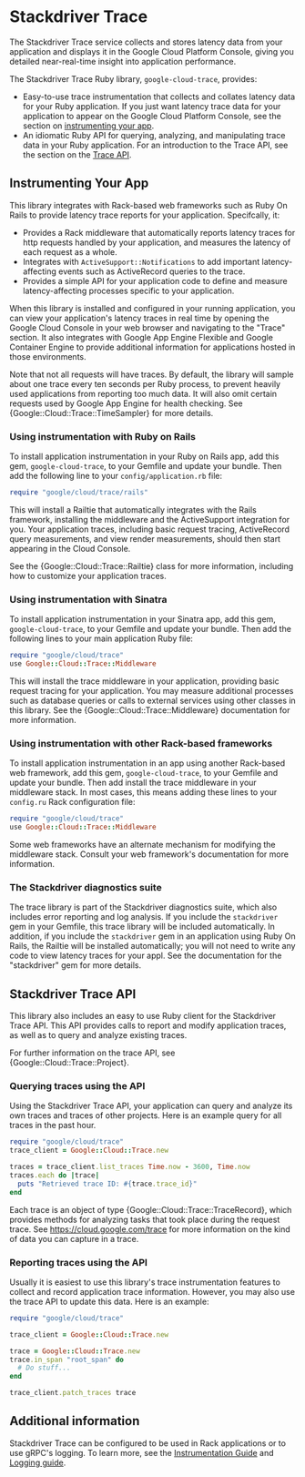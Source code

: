 # Stackdriver Trace

The Stackdriver Trace service collects and stores latency data from your
application and displays it in the Google Cloud Platform Console, giving
you detailed near-real-time insight into application performance.

The Stackdriver Trace Ruby library, `google-cloud-trace`, provides:

*   Easy-to-use trace instrumentation that collects and collates latency
    data for your Ruby application. If you just want latency trace data
    for your application to appear on the Google Cloud Platform Console,
    see the section on [instrumenting your app](#instrumenting-your-app).
*   An idiomatic Ruby API for querying, analyzing, and manipulating trace
    data in your Ruby application. For an introduction to the Trace API,
    see the section on the [Trace API](#stackdriver-trace-api).

## Instrumenting Your App

This library integrates with Rack-based web frameworks such as Ruby On
Rails to provide latency trace reports for your application.
Specifcally, it:

*   Provides a Rack middleware that automatically reports latency traces
    for http requests handled by your application, and measures the
    latency of each request as a whole.
*   Integrates with `ActiveSupport::Notifications` to add important
    latency-affecting events such as ActiveRecord queries to the trace.
*   Provides a simple API for your application code to define and
    measure latency-affecting processes specific to your application.

When this library is installed and configured in your running
application, you can view your application's latency traces in real time
by opening the Google Cloud Console in your web browser and navigating
to the "Trace" section. It also integrates with Google App Engine
Flexible and Google Container Engine to provide additional information
for applications hosted in those environments.

Note that not all requests will have traces. By default, the library will
sample about one trace every ten seconds per Ruby process, to prevent
heavily used applications from reporting too much data. It will also
omit certain requests used by Google App Engine for health checking. See
{Google::Cloud::Trace::TimeSampler} for more details.

### Using instrumentation with Ruby on Rails

To install application instrumentation in your Ruby on Rails app, add
this gem, `google-cloud-trace`, to your Gemfile and update your bundle.
Then add the following line to your `config/application.rb` file:

```ruby
require "google/cloud/trace/rails"
```

This will install a Railtie that automatically integrates with the
Rails framework, installing the middleware and the ActiveSupport
integration for you. Your application traces, including basic request
tracing, ActiveRecord query measurements, and view render measurements,
should then start appearing in the Cloud Console.

See the {Google::Cloud::Trace::Railtie} class for more information,
including how to customize your application traces.

### Using instrumentation with Sinatra

To install application instrumentation in your Sinatra app, add this gem,
`google-cloud-trace`, to your Gemfile and update your bundle. Then add
the following lines to your main application Ruby file:

```ruby
require "google/cloud/trace"
use Google::Cloud::Trace::Middleware
```

This will install the trace middleware in your application, providing
basic request tracing for your application. You may measure additional
processes such as database queries or calls to external services using
other classes in this library. See the {Google::Cloud::Trace::Middleware}
documentation for more information.

### Using instrumentation with other Rack-based frameworks

To install application instrumentation in an app using another Rack-based
web framework, add this gem, `google-cloud-trace`, to your Gemfile and
update your bundle. Then add install the trace middleware in your
middleware stack. In most cases, this means adding these lines to your
`config.ru` Rack configuration file:

```ruby
require "google/cloud/trace"
use Google::Cloud::Trace::Middleware
```

Some web frameworks have an alternate mechanism for modifying the
middleware stack. Consult your web framework's documentation for more
information.

### The Stackdriver diagnostics suite

The trace library is part of the Stackdriver diagnostics suite, which
also includes error reporting and log analysis. If you include the
`stackdriver` gem in your Gemfile, this trace library will be included
automatically. In addition, if you include the `stackdriver` gem in an
application using Ruby On Rails, the Railtie will be installed
automatically; you will not need to write any code to view latency
traces for your appl. See the documentation for the "stackdriver" gem
for more details.

## Stackdriver Trace API

This library also includes an easy to use Ruby client for the
Stackdriver Trace API. This API provides calls to report and modify
application traces, as well as to query and analyze existing traces.

For further information on the trace API, see
{Google::Cloud::Trace::Project}.

### Querying traces using the API

Using the Stackdriver Trace API, your application can query and analyze
its own traces and traces of other projects. Here is an example query
for all traces in the past hour.

```ruby
require "google/cloud/trace"
trace_client = Google::Cloud::Trace.new

traces = trace_client.list_traces Time.now - 3600, Time.now
traces.each do |trace|
  puts "Retrieved trace ID: #{trace.trace_id}"
end
```

Each trace is an object of type {Google::Cloud::Trace::TraceRecord},
which provides methods for analyzing tasks that took place during the
request trace. See https://cloud.google.com/trace for more information
on the kind of data you can capture in a trace.

### Reporting traces using the API

Usually it is easiest to use this library's trace instrumentation
features to collect and record application trace information. However,
you may also use the trace API to update this data. Here is an example:

```ruby
require "google/cloud/trace"

trace_client = Google::Cloud::Trace.new

trace = Google::Cloud::Trace.new
trace.in_span "root_span" do
  # Do stuff...
end

trace_client.patch_traces trace
```

## Additional information

Stackdriver Trace can be configured to be used in Rack applications or to use
gRPC's logging. To learn more, see the [Instrumentation Guide](INSTRUMENTATION.md) and [Logging guide](LOGGING.md).
